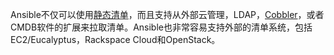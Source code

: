 Ansible不仅可以使用[静态清单](inventory.md)，而且支持从外部云管理，LDAP，[Cobbler](https://cobbler.github.com)，或者CMDB软件的扩展来拉取清单。Ansible也非常容易支持外部的清单系统，包括 EC2/Eucalyptus，Rackspace Cloud和OpenStack。

